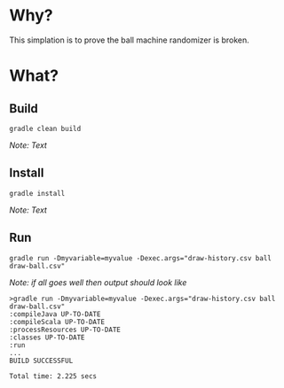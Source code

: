 # Why?

This simplation is to prove the ball machine randomizer is broken.

# What?

## Build

```
gradle clean build
```

_Note: Text_

## Install

```
gradle install
```

_Note: Text_

## Run

```
gradle run -Dmyvariable=myvalue -Dexec.args="draw-history.csv ball draw-ball.csv"
```

_Note: if all goes well then output should look like_

```
>gradle run -Dmyvariable=myvalue -Dexec.args="draw-history.csv ball draw-ball.csv"
:compileJava UP-TO-DATE
:compileScala UP-TO-DATE
:processResources UP-TO-DATE
:classes UP-TO-DATE
:run
...
BUILD SUCCESSFUL

Total time: 2.225 secs
```